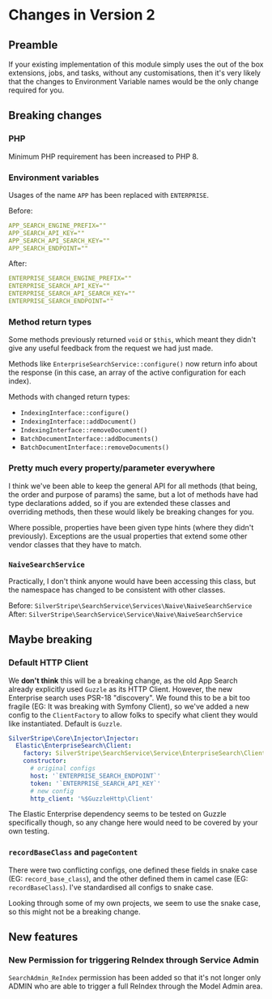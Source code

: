 # Changes in Version 2

## Preamble

If your existing implementation of this module simply uses the out of the box extensions, jobs, and tasks, without
any customisations, then it's very likely that the changes to Environment Variable names would be the only change
required for you.

## Breaking changes

### PHP

Minimum PHP requirement has been increased to PHP 8.

### Environment variables

Usages of the name `APP` has been replaced with `ENTERPRISE`.

Before:
```yml
APP_SEARCH_ENGINE_PREFIX=""
APP_SEARCH_API_KEY=""
APP_SEARCH_API_SEARCH_KEY=""
APP_SEARCH_ENDPOINT=""
```

After:
```yml
ENTERPRISE_SEARCH_ENGINE_PREFIX=""
ENTERPRISE_SEARCH_API_KEY=""
ENTERPRISE_SEARCH_API_SEARCH_KEY=""
ENTERPRISE_SEARCH_ENDPOINT=""
```

### Method return types

Some methods previously returned `void` or `$this`, which meant they didn't give any useful feedback from the request
we had just made.

Methods like `EnterpriseSearchService::configure()` now return info about the response (in this case, an array of the
active configuration for each index).

Methods with changed return types:

* `IndexingInterface::configure()`
* `IndexingInterface::addDocument()`
* `IndexingInterface::removeDocument()`
* `BatchDocumentInterface::addDocuments()`
* `BatchDocumentInterface::removeDocuments()`

### Pretty much every property/parameter everywhere

I think we've been able to keep the general API for all methods (that being, the order and purpose of params) the same,
but a lot of methods have had type declarations added, so if you are extended these classes and overriding methods,
then these would likely be breaking changes for you.

Where possible, properties have been given type hints (where they didn't previously). Exceptions are the usual
properties that extend some other vendor classes that they have to match.

### `NaiveSearchService`

Practically, I don't think anyone would have been accessing this class, but the namespace has changed to be consistent
with other classes.

Before: `SilverStripe\SearchService\Services\Naive\NaiveSearchService`
After: `SilverStripe\SearchService\Service\Naive\NaiveSearchService`

## Maybe breaking

### Default HTTP Client

We **don't think** this will be a breaking change, as the old App Search already explicitly used `Guzzle` as its HTTP
Client. However, the new Enterprise search uses PSR-18 "discovery". We found this to be a bit too fragile (EG: It was
breaking with Symfony Client), so we've added a new config to the `ClientFactory` to allow folks to specify what client
they would like instantiated. Default is `Guzzle`.

```yml
SilverStripe\Core\Injector\Injector:
  Elastic\EnterpriseSearch\Client:
    factory: SilverStripe\SearchService\Service\EnterpriseSearch\ClientFactory
    constructor:
      # original configs
      host: '`ENTERPRISE_SEARCH_ENDPOINT`'
      token: '`ENTERPRISE_SEARCH_API_KEY`'
      # new config
      http_client: '%$GuzzleHttp\Client'
```

The Elastic Enterprise dependency seems to be tested on Guzzle specifically though, so any change here would need to be
covered by your own testing.

### `recordBaseClass` and `pageContent`

There were two conflicting configs, one defined these fields in snake case (EG: `record_base_class`), and the other
defined them in camel case (EG: `recordBaseClass`). I've standardised all configs to snake case.

Looking through some of my own projects, we seem to use the snake case, so this might not be a breaking change.

## New features

### New Permission for triggering ReIndex through Service Admin

`SearchAdmin_ReIndex` permission has been added so that it's not longer only ADMIN who are able to trigger a full
ReIndex through the Model Admin area.
